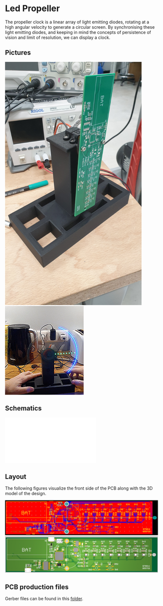 # Led Propeller
The propeller clock is a linear array of light emitting diodes, rotating at a high angular velocity to generate a circular screen. By synchronising these light emitting diodes, and keeping in mind the concepts of persistence of vision and limit of resolution, we can display a clock.

## Pictures
<img src="pics/led_prop1.jpg" width="450"/>
<img src="pics/led_prop2.gif"/>

## Schematics
![Schematic](electronics/LedPropeller_schematic.pdf)

## Layout
The following figures visualize the front side of the PCB along with the 3D model of the design.

![Front side](electronics/PCB_design.png)
![3D View](electronics/PCB_3D.png)

## PCB production files
Gerber files can be found in this [folder](https://github.com/markomuro/Led_Propeller/electronics/gerbers).